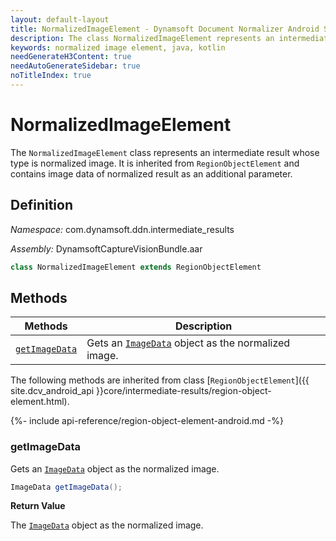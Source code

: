 ```yaml
---
layout: default-layout
title: NormalizedImageElement - Dynamsoft Document Normalizer Android SDK API Reference
description: The class NormalizedImageElement represents an intermediate result whose type is normalized image, It is inherited from RegionObjectElement and contains image data of normalized result as additional parameter.
keywords: normalized image element, java, kotlin
needGenerateH3Content: true
needAutoGenerateSidebar: true
noTitleIndex: true
---
```


# NormalizedImageElement

The `NormalizedImageElement` class represents an intermediate result whose type is normalized image. It is inherited from `RegionObjectElement` and contains image data of normalized result as an additional parameter.

## Definition

*Namespace:* com.dynamsoft.ddn.intermediate_results

*Assembly:* DynamsoftCaptureVisionBundle.aar

```java
class NormalizedImageElement extends RegionObjectElement
```

## Methods

| Methods | Description |
| ---------- | ----------- |
| [`getImageData`](#getimagedata) | Gets an [`ImageData`]({{site.dcv_android_api}}core/basic-structures/image-data.html) object as the normalized image. |

The following methods are inherited from class [`RegionObjectElement`]({{ site.dcv_android_api }}core/intermediate-results/region-object-element.html).

{%- include api-reference/region-object-element-android.md -%}

### getImageData

Gets an [`ImageData`]({{site.dcv_android_api}}core/basic-structures/image-data.html) object as the normalized image.

```java
ImageData getImageData();
```

**Return Value**

The [`ImageData`]({{site.dcv_android_api}}core/basic-structures/image-data.html) object as the normalized image.
